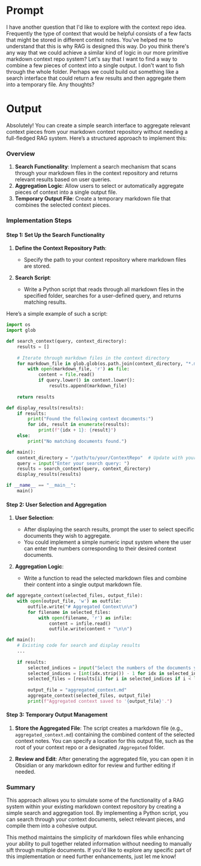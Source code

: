 # Prompt

I have another question that I'd like to explore with the context repo idea. Frequently the type of context that would be helpful consists of a few facts that might be stored in different context notes. You've helped me to understand that this is why RAG is designed this way. Do you think there's any way that we could achieve a similar kind of logic in our more primitive markdown context repo system? Let's say that I want to find a way to combine a few pieces of context into a single output. I don't want to fish through the whole folder. Perhaps we could build out something like a search interface that could return a few results and then aggregate them into a temporary file. Any thoughts?

# Output


Absolutely! You can create a simple search interface to aggregate relevant context pieces from your markdown context repository without needing a full-fledged RAG system. Here’s a structured approach to implement this:

### Overview

1. **Search Functionality**: Implement a search mechanism that scans through your markdown files in the context repository and returns relevant results based on user queries.
2. **Aggregation Logic**: Allow users to select or automatically aggregate pieces of context into a single output file.
3. **Temporary Output File**: Create a temporary markdown file that combines the selected context pieces.

### Implementation Steps

#### Step 1: Set Up the Search Functionality

1. **Define the Context Repository Path**:
   - Specify the path to your context repository where markdown files are stored.

2. **Search Script**:
   - Write a Python script that reads through all markdown files in the specified folder, searches for a user-defined query, and returns matching results.

Here’s a simple example of such a script:

```python
import os
import glob

def search_context(query, context_directory):
    results = []
    
    # Iterate through markdown files in the context directory
    for markdown_file in glob.glob(os.path.join(context_directory, "*.md")):
        with open(markdown_file, 'r') as file:
            content = file.read()
            if query.lower() in content.lower():
                results.append(markdown_file)
    
    return results

def display_results(results):
    if results:
        print("Found the following context documents:")
        for idx, result in enumerate(results):
            print(f"{idx + 1}: {result}")
    else:
        print("No matching documents found.")

def main():
    context_directory = "/path/to/your/ContextRepo"  # Update with your path
    query = input("Enter your search query: ")
    results = search_context(query, context_directory)
    display_results(results)

if __name__ == "__main__":
    main()
```

#### Step 2: User Selection and Aggregation

1. **User Selection**:
   - After displaying the search results, prompt the user to select specific documents they wish to aggregate. 
   - You could implement a simple numeric input system where the user can enter the numbers corresponding to their desired context documents.

2. **Aggregation Logic**:
   - Write a function to read the selected markdown files and combine their content into a single output markdown file.

```python
def aggregate_context(selected_files, output_file):
    with open(output_file, 'w') as outfile:
        outfile.write("# Aggregated Context\n\n")
        for filename in selected_files:
            with open(filename, 'r') as infile:
                content = infile.read()
                outfile.write(content + "\n\n")

def main():
    # Existing code for search and display results
    ...
    
    if results:
        selected_indices = input("Select the numbers of the documents you want to aggregate (comma-separated): ")
        selected_indices = [int(idx.strip()) - 1 for idx in selected_indices.split(",") if idx.strip().isdigit()]
        selected_files = [results[i] for i in selected_indices if i < len(results)]
        
        output_file = "aggregated_context.md"
        aggregate_context(selected_files, output_file)
        print(f"Aggregated context saved to '{output_file}'.")
```

#### Step 3: Temporary Output Management

1. **Store the Aggregated File**: The script creates a markdown file (e.g., `aggregated_context.md`) containing the combined content of the selected context notes. You can specify a location for this output file, such as the root of your context repo or a designated `/Aggregated` folder.

2. **Review and Edit**: After generating the aggregated file, you can open it in Obsidian or any markdown editor for review and further editing if needed.

### Summary

This approach allows you to simulate some of the functionality of a RAG system within your existing markdown context repository by creating a simple search and aggregation tool. By implementing a Python script, you can search through your context documents, select relevant pieces, and compile them into a cohesive output.

This method maintains the simplicity of markdown files while enhancing your ability to pull together related information without needing to manually sift through multiple documents. If you'd like to explore any specific part of this implementation or need further enhancements, just let me know!